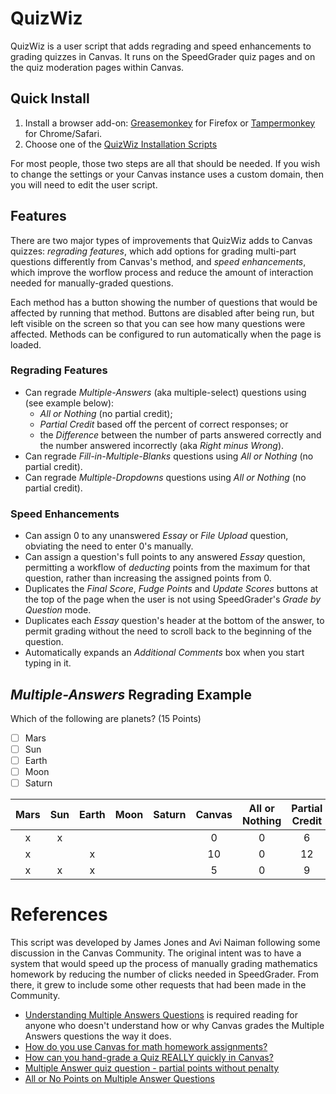 # QuizWiz
QuizWiz is a user script that adds regrading and speed enhancements to grading quizzes in Canvas. It runs on the SpeedGrader quiz pages and on the quiz moderation pages within Canvas.

## Quick Install
1. Install a browser add-on: [Greasemonkey](https://addons.mozilla.org/en-us/firefox/addon/greasemonkey/) for Firefox or [Tampermonkey](http://tampermonkey.net/) for Chrome/Safari.
2. Choose one of the [QuizWiz Installation Scripts](install/)

For most people, those two steps are all that should be needed. If you wish to change the settings or your Canvas instance uses a custom domain, then you will need to edit the user script.

## Features
There are two major types of improvements that QuizWiz adds to Canvas quizzes: *regrading features*, which add options for grading multi-part questions differently from Canvas's method, and *speed enhancements*, which improve the worflow process and reduce the amount of interaction needed for manually-graded questions.

Each method has a button showing the number of questions that would be affected by running that method.  Buttons are disabled after being run, but left visible on the screen so that you can see how many questions were affected.  Methods can be configured to run automatically when the page is loaded.


### Regrading Features
* Can regrade *Multiple-Answers* (aka multiple-select) questions using (see example below): 
  * *All or Nothing* (no partial credit); 
  * *Partial Credit* based off the percent of correct responses; or 
  * the *Difference* between the number of parts answered correctly and the number answered incorrectly (aka *Right minus Wrong*).
* Can regrade *Fill-in-Multiple-Blanks* questions using *All or Nothing* (no partial credit).
* Can regrade *Multiple-Dropdowns* questions using *All or Nothing* (no partial credit).

### Speed Enhancements
* Can assign 0 to any unanswered *Essay* or *File Upload* question, obviating the need to enter 0's manually.
* Can assign a question's full points to any answered *Essay* question, permitting a workflow of *deducting* points from the maximum for that question, rather than increasing the assigned points from 0.
* Duplicates the *Final Score*, *Fudge Points* and *Update Scores* buttons at the top of the page when the user is not using SpeedGrader's *Grade by Question* mode.
* Duplicates each *Essay* question's header at the bottom of the answer, to permit grading without the need to scroll back to the beginning of the question.
* Automatically expands an *Additional Comments* box when you start typing in it.

## *Multiple-Answers* Regrading Example
Which of the following are planets?  (15 Points)
- [ ] Mars
- [ ] Sun
- [ ] Earth
- [ ] Moon
- [ ] Saturn

Mars | Sun | Earth | Moon | Saturn | Canvas | All or Nothing | Partial Credit | Difference
:---: | :---: | :---: | :---: | :---: | :---: | :---: | :---: | :---:
x | x | | | | 0 | 0 | 6 | 0
x | | x | | | 10 | 0 | 12 | 9
x | x | x | | | 5 | 0 | 9 | 3
 
# References
This script was developed by James Jones and Avi Naiman following some discussion in the Canvas Community. 
The original intent was to have a system that would speed up the process of manually grading mathematics homework by reducing the number of clicks needed in SpeedGrader. From there, it grew to include some other requests that had been made in the Community.
* [Understanding Multiple Answers Questions](https://community.canvaslms.com/docs/DOC-6674) is required reading for anyone who doesn't understand how or why Canvas grades the Multiple Answers questions the way it does.
* [How do you use Canvas for math homework assignments?](https://community.canvaslms.com/message/33657)
* [How can you hand-grade a Quiz REALLY quickly in Canvas?](https://community.canvaslms.com/message/33481)
* [Multiple Answer quiz question - partial points without penalty](https://community.canvaslms.com/ideas/2443)
* [All or No Points on Multiple Answer Questions](https://community.canvaslms.com/ideas/1241)
